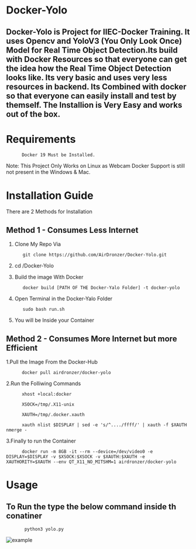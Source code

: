 # Docker-Yolo
## Docker-Yolo is Project for IIEC-Docker Training. It uses Opencv and YoloV3 (You Only Look Once) Model for Real Time Object Detection.Its build with Docker Resources so that everyone can get the idea how the Real Time Object Detection looks like. Its very basic and uses very less resources in backend. Its Combined with docker so that everyone can easily install and test by themself. The Installion is Very Easy and works out of the box.

# Requirements

          Docker 19 Must be Installed.


Note: This Project Only Works on Linux as Webcam Docker Support is still not present in the Windows & Mac.
# Installation Guide
There are 2 Methods for Installation
## Method 1 - Consumes Less Internet

1. Clone My Repo Via 

          git clone https://github.com/AirDronzer/Docker-Yolo.git
          
2. cd /Docker-Yolo
3. Build the image With Docker

          docker build [PATH OF THE Docker-Yalo Folder] -t docker-yolo
          
4. Open Terminal in the Docker-Yalo Folder

          sudo bash run.sh
          
5. You will be Inside your Container

## Method 2 - Consumes More Internet but more Efficient

1.Pull the Image From the Docker-Hub

          docker pull airdronzer/docker-yolo
          
2.Run the Folliwing Commands

          xhost +local:docker

          XSOCK=/tmp/.X11-unix

          XAUTH=/tmp/.docker.xauth

          xauth nlist $DISPLAY | sed -e 's/^..../ffff/' | xauth -f $XAUTH nmerge -
          
3.Finally to run the Container

          docker run -m 8GB -it --rm --device=/dev/video0 -e DISPLAY=$DISPLAY -v $XSOCK:$XSOCK -v $XAUTH:$XAUTH -e    XAUTHORITY=$XAUTH --env QT_X11_NO_MITSHM=1 airdronzer/docker-yolo
          
# Usage

## To Run the type the below command inside th conatiner

           python3 yolo.py




![example](https://user-images.githubusercontent.com/22397360/80278578-39ae2b00-8715-11ea-8a54-8de8d3f49c3b.gif)
